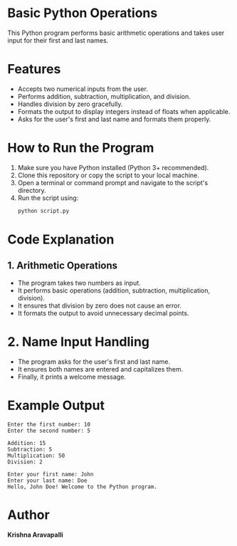 # Basic Python Operations

This Python program performs basic arithmetic operations and takes user input for their first and last names.

# Features
- Accepts two numerical inputs from the user.
- Performs addition, subtraction, multiplication, and division.
- Handles division by zero gracefully.
- Formats the output to display integers instead of floats when applicable.
- Asks for the user's first and last name and formats them properly.

# How to Run the Program
1. Make sure you have Python installed (Python 3+ recommended).
2. Clone this repository or copy the script to your local machine.
3. Open a terminal or command prompt and navigate to the script's directory.
4. Run the script using:
   ```sh
   python script.py
   ```

# Code Explanation
## 1. Arithmetic Operations
- The program takes two numbers as input.
- It performs basic operations (addition, subtraction, multiplication, division).
- It ensures that division by zero does not cause an error.
- It formats the output to avoid unnecessary decimal points.

# 2. Name Input Handling
- The program asks for the user's first and last name.
- It ensures both names are entered and capitalizes them.
- Finally, it prints a welcome message.

# Example Output
```
Enter the first number: 10
Enter the second number: 5

Addition: 15
Subtraction: 5
Multiplication: 50
Division: 2

Enter your first name: John
Enter your last name: Doe
Hello, John Doe! Welcome to the Python program.
```

# Author
**Krishna Aravapalli**

